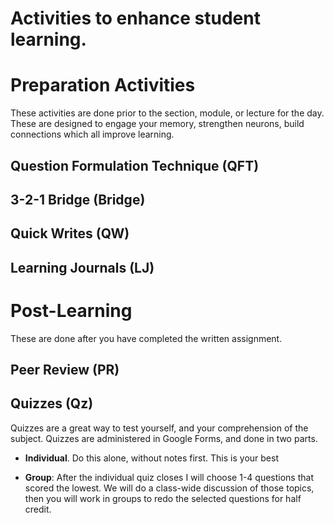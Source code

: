 # Activities to enhance student learning. 


# Preparation Activities
These activities are done prior to the section, module, or lecture for the day. These are designed to engage your memory, strengthen neurons, build connections which all improve learning. 

## Question Formulation Technique (QFT)



## 3-2-1 Bridge (Bridge)


## Quick Writes (QW)


## Learning Journals (LJ)



# Post-Learning
These are done after you have completed the written assignment. 

## Peer Review (PR)


## Quizzes (Qz)
Quizzes are a great way to test yourself, and your comprehension of the subject. 
Quizzes are administered in Google Forms, and done in two parts.

* **Individual**. Do this alone, without notes first. This is your best 

* **Group**: After the individual quiz closes I will choose 1-4 questions that scored the lowest. We will do a class-wide discussion of those topics, then you will work in groups to redo the selected questions for half credit. 



